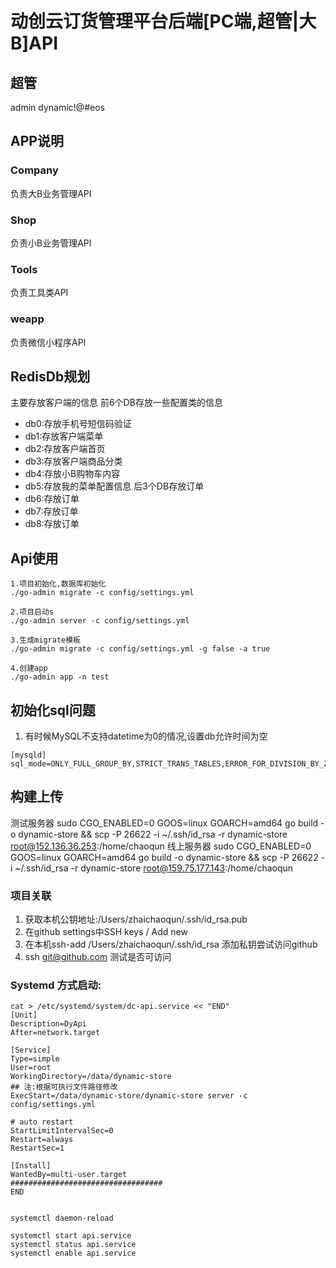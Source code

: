 # 动创云订货管理平台后端[PC端,超管|大B]API
## 超管
admin
dynamic!@#eos

## APP说明
### Company
负责大B业务管理API
### Shop
负责小B业务管理API
### Tools
负责工具类API
### weapp
负责微信小程序API
## RedisDb规划
主要存放客户端的信息
前6个DB存放一些配置类的信息
* db0:存放手机号短信码验证
* db1:存放客户端菜单
* db2:存放客户端首页
* db3:存放客户端商品分类
* db4:存放小B购物车内容
* db5:存放我的菜单配置信息
后3个DB存放订单
* db6:存放订单
* db7:存放订单
* db8:存放订单
## Api使用
```shell
1.项目初始化,数据库初始化
./go-admin migrate -c config/settings.yml

2.项目启动s
./go-admin server -c config/settings.yml

3.生成migrate模板
./go-admin migrate -c config/settings.yml -g false -a true

4.创建app
./go-admin app -n test

```
## 初始化sql问题
1. 有时候MySQL不支持datetime为0的情况,设置db允许时间为空
```shell
[mysqld]
sql_mode=ONLY_FULL_GROUP_BY,STRICT_TRANS_TABLES,ERROR_FOR_DIVISION_BY_ZERO,NO_ENGINE_SUBSTITUTION

```
## 构建上传
测试服务器
sudo CGO_ENABLED=0 GOOS=linux GOARCH=amd64 go build -o dynamic-store  && scp -P 26622 -i ~/.ssh/id_rsa -r dynamic-store root@152.136.36.253:/home/chaoqun
线上服务器
sudo CGO_ENABLED=0 GOOS=linux GOARCH=amd64 go build -o dynamic-store  && scp -P 26622 -i ~/.ssh/id_rsa -r dynamic-store root@159.75.177.143:/home/chaoqun
### 项目关联
1. 获取本机公钥地址:/Users/zhaichaoqun/.ssh/id_rsa.pub
2. 在github settings中SSH keys / Add new
3. 在本机ssh-add /Users/zhaichaoqun/.ssh/id_rsa 添加私钥尝试访问github
4.  ssh git@github.com 测试是否可访问
### Systemd 方式启动:
```shell
cat > /etc/systemd/system/dc-api.service << "END"
[Unit]
Description=DyApi
After=network.target

[Service]
Type=simple
User=root
WorkingDirectory=/data/dynamic-store
## 注:根据可执行文件路径修改
ExecStart=/data/dynamic-store/dynamic-store server -c config/settings.yml

# auto restart
StartLimitIntervalSec=0
Restart=always
RestartSec=1

[Install]
WantedBy=multi-user.target
##################################
END


systemctl daemon-reload

systemctl start api.service
systemctl status api.service
systemctl enable api.service

```
